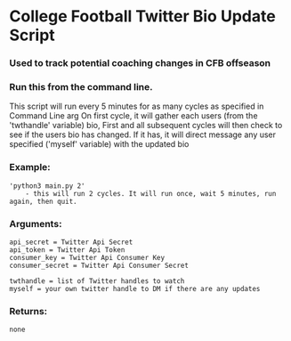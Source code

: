 # College Football Twitter Bio Update Script

### Used to track potential coaching changes in CFB offseason

### Run this from the command line. 
This script will run every 5 minutes for as many cycles as specified in Command Line arg
On first cycle, it will gather each users (from the 'twthandle' variable) bio,
First and all subsequent cycles will then check to see if the users bio has changed. If it has,
it will direct message any user specified ('myself' variable) with the updated bio


### Example:
    'python3 main.py 2'
        - this will run 2 cycles. It will run once, wait 5 minutes, run again, then quit.

### Arguments:
    api_secret = Twitter Api Secret
    api_token = Twitter Api Token
    consumer_key = Twitter Api Consumer Key
    consumer_secret = Twitter Api Consumer Secret

    twthandle = list of Twitter handles to watch
    myself = your own twitter handle to DM if there are any updates

### Returns:
    none